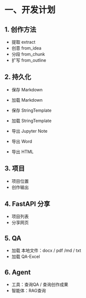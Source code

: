 # 一、开发计划

## 1. 创作方法

- 提取 extract
- 创意 from_idea
- 分段 from_chunk
- 扩写 from_outline

## 2. 持久化

- 保存 Markdown
- 加载 Markdown
- 保存 StringTemplate
- 加载 StringTemplate

- 导出 Jupyter Note
- 导出 Word
- 导出 HTML

## 3. 项目

- 项目位置
- 创作输出

## 4. FastAPI 分享

- 项目列表
- 分享网页

## 5. QA

- 加载 本地文件：docx / pdf /md / txt
- 加载 QA-Excel

## 6. Agent

- 工具：查询QA / 查询创作成果
- 智能体：RAG查询
